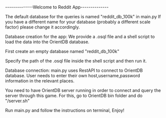 --------------Welcome to Reddit App--------------

The default database for the queries is named "reddit_db_100k" in main.py
If you have a different name for your database (probably a different scale factor)
please change it accordingly.

Database creation for the app: We provide a .osql file and a shell script to load the 
data into the OrientDB database.

First create an empty database named "reddit_db_100k" 

Specify the path of the .osql file inside the shell script and then run it.

Database connection: main.py uses RestAPI to connect to OrientDB database. User needs
to enter their own host,username,password information in the relevant places.

You need to have OrientDB server running in order to connect and query the server through
this game. For this, go to OrientDB bin folder and do "/server.sh"

Run main.py and follow the instructions on terminal, Enjoy!